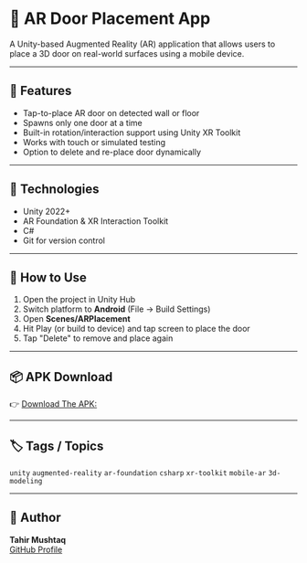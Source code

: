 # 🚪 AR Door Placement App

A Unity-based Augmented Reality (AR) application that allows users to place a 3D door on real-world surfaces using a mobile device.

---

## 📱 Features

- Tap-to-place AR door on detected wall or floor
- Spawns only one door at a time
- Built-in rotation/interaction support using Unity XR Toolkit
- Works with touch or simulated testing
- Option to delete and re-place door dynamically

---

## 🧠 Technologies

- Unity 2022+
- AR Foundation & XR Interaction Toolkit
- C#
- Git for version control

---

## 🚀 How to Use

1. Open the project in Unity Hub
2. Switch platform to **Android** (File → Build Settings)
3. Open **Scenes/ARPlacement**
4. Hit Play (or build to device) and tap screen to place the door
5. Tap "Delete" to remove and place again

---

## 📦 APK Download

👉 [Download The APK:](https://drive.google.com/file/d/1guOADRj2_sfGsDUGrABhwJPREQQLMVFv/view?usp=sharing)

---

## 🏷 Tags / Topics

`unity` `augmented-reality` `ar-foundation` `csharp` `xr-toolkit` `mobile-ar` `3d-modeling`

---

## 👤 Author

**Tahir Mushtaq**  
[GitHub Profile](https://github.com/TahirRTM)
